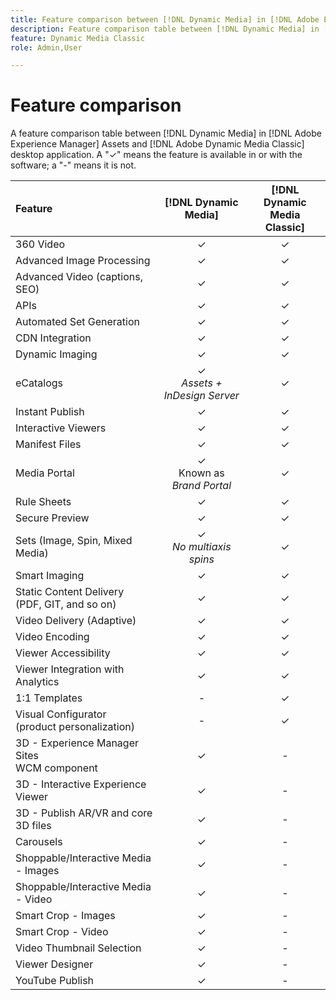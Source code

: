 ```yaml
---
title: Feature comparison between [!DNL Dynamic Media] in [!DNL Adobe Experience Manager] Assets and [!DNL Adobe Dynamic Media Classic]
description: Feature comparison table between [!DNL Dynamic Media] in [!DNL Adobe Experience Manager] Assets and [!DNL Adobe Dynamic Media Classic] desktop application.
feature: Dynamic Media Classic
role: Admin,User

---
```


# Feature comparison

A feature comparison table between [!DNL Dynamic Media] in [!DNL Adobe Experience Manager] Assets and [!DNL Adobe Dynamic Media Classic] desktop application. A "&#10003;" means the feature is available in or with the software; a "-" means it is not.

| Feature | [!DNL Dynamic Media] | [!DNL Dynamic Media<br>Classic] |
| :--- | :---: | :---: |
| 360 Video  | &#10003;  | &#10003;  |
| Advanced Image Processing  | &#10003;  | &#10003;  |
| Advanced Video (captions, SEO)  | &#10003;  | &#10003;  |
| APIs  | &#10003;  | &#10003;  |
| Automated Set Generation  | &#10003;  | &#10003;  |
| CDN Integration  | &#10003;  | &#10003;  |
| Dynamic Imaging  | &#10003;  | &#10003;  |
| eCatalogs  | &#10003;<br>*Assets + InDesign Server* | &#10003;  |
| Instant Publish  | &#10003;  | &#10003;  |
| Interactive Viewers  | &#10003;  | &#10003;  |
| Manifest Files  | &#10003;  | &#10003;  |
| Media Portal  | &#10003;<br>Known as *Brand Portal*  | &#10003;  |
| Rule Sheets  | &#10003;  | &#10003;  |
| Secure Preview  | &#10003;  | &#10003;  |
| Sets (Image, Spin, Mixed Media) | &#10003;<br>*No multiaxis spins* | &#10003; |
| Smart Imaging  | &#10003;  | &#10003;  |
| Static Content Delivery<br>(PDF, GIT, and so on)  | &#10003;  | &#10003;  |
| Video Delivery (Adaptive)  | &#10003;  | &#10003;  |
| Video Encoding | &#10003;  | &#10003;  |
| Viewer Accessibility  | &#10003; | &#10003;  |
| Viewer Integration with Analytics  | &#10003;  | &#10003;  |
| 1:1 Templates | -  | &#10003;  |
| Visual Configurator<br>(product personalization)  | -  | &#10003;  |
| 3D - Experience Manager Sites<br>WCM component | &#10003;  | -  |
| 3D - Interactive Experience Viewer  | &#10003;  |  - |
| 3D - Publish AR/VR and core 3D files  | &#10003;  |  - |
| Carousels  | &#10003;  | -  |
| Shoppable/Interactive Media - Images  | &#10003;  | -  |
| Shoppable/Interactive Media - Video  | &#10003;  | -  |
| Smart Crop - Images  | &#10003;  | -  |
| Smart Crop - Video  | &#10003;  | -  |
| Video Thumbnail Selection  | &#10003;  | -  |
| Viewer Designer  | &#10003;  | -  |
| YouTube Publish  | &#10003;  | -  |
